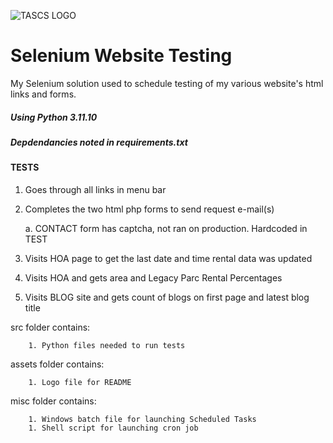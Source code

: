 ![TASCS LOGO](./assets/logo.png)

# Selenium Website Testing
My Selenium solution used to schedule testing of my various website's html links and forms.

##### Using Python 3.11.10
##### *Depdendancies noted in requirements.txt*

#### TESTS

1. Goes through all links in menu bar
2. Completes the two html php forms to send request e-mail(s)

   a. CONTACT form has captcha, not ran on production. Hardcoded in TEST

4. Visits HOA page to get the last date and time rental data was updated 
4. Visits HOA and gets area and Legacy Parc Rental Percentages 
5. Visits BLOG site and gets count of blogs on first page and latest blog title

src folder contains: 

        1. Python files needed to run tests

assets folder contains:

        1. Logo file for README

misc folder contains: 

        1. Windows batch file for launching Scheduled Tasks 
        1. Shell script for launching cron job 
